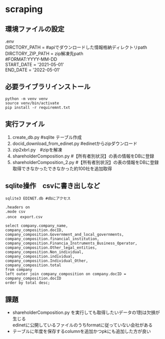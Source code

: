 # scraping

## 環境ファイルの設定  
.env    
DIRCTORY_PATH = #apiでダウンロードした情報格納ディレクトリpath 
DIRCTORY_ZIP_PATH = zip解凍先path  
#FORMAT:YYYY-MM-DD  
START_DATE = '2021-05-01'  
END_DATE = '2022-05-01'  

## 必要ライブラリインストール
```
python -m venv venv
source venv/bin/activate
pip install -r requiremnt.txt
```


## 実行ファイル
1. create_db.py  #sqlite テーブル作成
2. docid_download_from_edinet.py #edinetからzipダウンロード
3. zip2xbrl.py　#zipを解凍
4. shareholderComposition.py #【所有者別状況】の表の情報をDBに登録
5. shareholderComposition_2.py #【所有者別状況】の表の情報をDBに登録 取得できなかったできなかった約100社を追加取得


## sqlite操作　csvに書き出しなど
```
sqlite3 EDINET.db #dbにアクセス

.headers on
.mode csv
.once　export.csv

select company.company_name,
company_composition.docID, 
company_composition.Government_and_local_governments, 
company_composition.financial_institution, 
company_composition.Financia_Instruments_Business_Operator, 
company_composition.Other_legal_entities, 
company_composition.Non_individual, 
company_composition.individual, 
company_composition.Individual_Other, 
company_composition.total
from company
left outer join company_composition on company.docID = company_composition.docID
order by total desc;

```

## 課題
- shareholderComposition.py を実行しても取得したいデータの1割は欠損が生じる  
  edinetに公開しているファイルのうちformatに従っていない会社がある
- テーブルに年度を保存するcolumnを追加かつpkにも追加した方が良い　